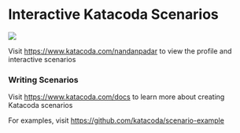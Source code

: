 # Interactive Katacoda Scenarios

[![](http://shields.katacoda.com/katacoda/nandanpadar/count.svg)](https://www.katacoda.com/nandanpadar "Get your profile on Katacoda.com")

Visit https://www.katacoda.com/nandanpadar to view the profile and interactive scenarios

### Writing Scenarios
Visit https://www.katacoda.com/docs to learn more about creating Katacoda scenarios

For examples, visit https://github.com/katacoda/scenario-example
